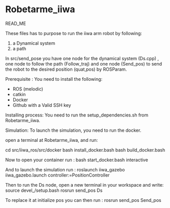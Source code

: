 # Robetarme_iiwa
READ_ME

These files has to purpose to run the iiwa arm robot by following:
1) a Dynamical system
2) a path 

In src/send_pose you have one node for the dynamical system (Ds.cpp) , one node to follow the path (Follow_traj) and one node (Send_pos) to send the robot to the desired position (quat,pos) by ROSParam. 


Prerequisite :
You need to install the following:

- ROS (melodic)
- catkin
- Docker
- Github with a Valid SSH key


Installing process: 
You need to run the setup_dependencies.sh from Robetarme_iiwa.


Simulation:
To launch the simulation, you need to run the docker.

open a terminal at Robetarme_iiwa, and run:

cd src/iiwa_ros/src/docker
bash install_docker.bash
bash build_docker.bash

Now to open your container run :
bash start_docker.bash interactive

And to launch the simulation run :
roslaunch iiwa_gazebo iiwa_gazebo.launch controller:=PositionController

Then to run the Ds node, open a new terminal in your workspace and write:
source devel_/setup.bash
rosrun send_pos Ds

To replace it at initialize pos you can then run :
rosrun send_pos Send_pos
